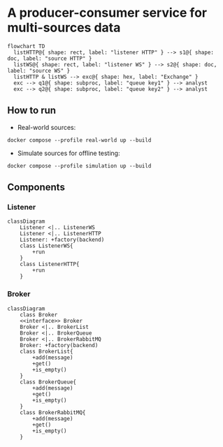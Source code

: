 # A producer-consumer service for multi-sources data
```mermaid
flowchart TD
  listHTTP@{ shape: rect, label: "listener HTTP" } --> s1@{ shape: doc, label: "source HTTP" }
  listWS@{ shape: rect, label: "listener WS" } --> s2@{ shape: doc, label: "source WS" }
  listHTTP & listWS --> exc@{ shape: hex, label: "Exchange" }
  exc --> q1@{ shape: subproc, label: "queue key1" } --> analyst
  exc --> q2@{ shape: subproc, label: "queue key2" } --> analyst
```

## How to run
* Real-world sources:
```
docker compose --profile real-world up --build
```
* Simulate sources for offline testing:
```
docker compose --profile simulation up --build
```

## Components
### Listener
```mermaid
classDiagram
    Listener <|.. ListenerWS
    Listener <|.. ListenerHTTP
    Listener: +factory(backend)
    class ListenerWS{
        +run
    }
    class ListenerHTTP{
        +run
    }
```

### Broker
```mermaid
classDiagram
    class Broker
    <<interface>> Broker
    Broker <|.. BrokerList
    Broker <|.. BrokerQueue
    Broker <|.. BrokerRabbitMQ
    Broker: +factory(backend)
    class BrokerList{
        +add(message)
        +get()
        +is_empty()
    }
    class BrokerQueue{
        +add(message)
        +get()
        +is_empty()
    }
    class BrokerRabbitMQ{
        +add(message)
        +get()
        +is_empty()
    }
```